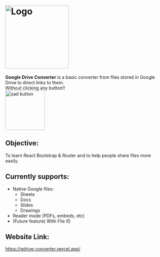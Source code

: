 <h1><img width="200px" alt="Logo" src="https://i.imgur.com/gKcMqJg.png" /></h1>

<b>Google Drive Converter</b> is a basic converter from files stored in Google Drive to direct links to them.<br/>
Without clicking any button!!<br/>
<img width="125px" alt="sad button" src="https://i.imgur.com/HdQKrzN.png"/>
## Objective:
To learn React Bootstrap & Router and to help people share files more easily.
## Currently supports:
- Native Google files:
    - Sheets
    - Docs
    - Slides
    - Drawings
- Reader mode (PDFs, embeds, etc)
- (Future feature) With File ID
## Website Link:
https://gdrive-converter.vercel.app/
